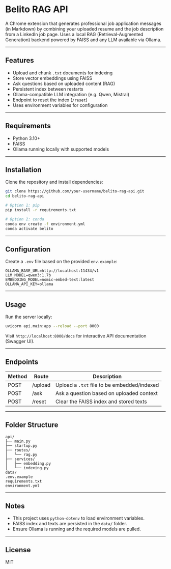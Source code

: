 # Belito RAG API

A Chrome extension that generates professional job application messages (in Markdown) by combining your uploaded resume and the job description from a LinkedIn job page. Uses a local RAG (Retrieval-Augmented Generation) backend powered by FAISS and any LLM available via Ollama.

---

## Features

- Upload and chunk `.txt` documents for indexing
- Store vector embeddings using FAISS
- Ask questions based on uploaded content (RAG)
- Persistent index between restarts
- Ollama-compatible LLM integration (e.g. Qwen, Mistral)
- Endpoint to reset the index (`/reset`)
- Uses environment variables for configuration

---

## Requirements

- Python 3.10+
- FAISS
- Ollama running locally with supported models

---

## Installation

Clone the repository and install dependencies:

```bash
git clone https://github.com/your-username/belito-rag-api.git
cd belito-rag-api

# Option 1: pip
pip install -r requirements.txt

# Option 2: conda
conda env create -f environment.yml
conda activate belito
```

---

## Configuration

Create a `.env` file based on the provided `env.example`:

```env
OLLAMA_BASE_URL=http://localhost:11434/v1
LLM_MODEL=qwen3:1.7b
EMBEDDING_MODEL=nomic-embed-text:latest
OLLAMA_API_KEY=ollama
```

---

## Usage

Run the server locally:

```bash
uvicorn api.main:app --reload --port 8000
```

Visit `http://localhost:8000/docs` for interactive API documentation (Swagger UI).

---

## Endpoints

| Method | Route     | Description                                |
|--------|-----------|--------------------------------------------|
| POST   | /upload   | Upload a `.txt` file to be embedded/indexed |
| POST   | /ask      | Ask a question based on uploaded context   |
| POST   | /reset    | Clear the FAISS index and stored texts     |

---

## Folder Structure

```
api/
├── main.py
├── startup.py
├── routes/
│   └── rag.py
├── services/
│   ├── embedding.py
│   └── indexing.py
data/
.env.example
requirements.txt
environment.yml
```

---

## Notes

- This project uses `python-dotenv` to load environment variables.
- FAISS index and texts are persisted in the `data/` folder.
- Ensure Ollama is running and the required models are pulled.

---

## License

MIT
